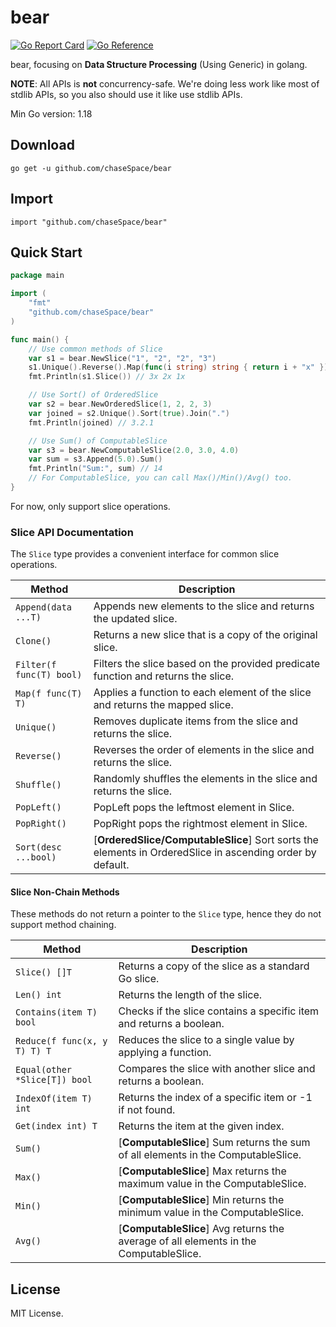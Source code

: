 # bear

[![Go Report Card](https://goreportcard.com/badge/github.com/chasespace/bear)](https://goreportcard.com/report/github.com/chaseSpace/bear)
[![Go Reference](https://pkg.go.dev/badge/github.com/chasespace/bear.svg)](https://pkg.go.dev/github.com/chaseSpace/bear)

bear, focusing on **Data Structure Processing** (Using Generic) in golang.

**NOTE**: All APIs is **not** concurrency-safe. We're doing less work like most of stdlib APIs, so you also should use
it like
use stdlib APIs.

Min Go version: 1.18

## Download

```shell
go get -u github.com/chaseSpace/bear
```

## Import

```
import "github.com/chaseSpace/bear"
```

## Quick Start

```go
package main

import (
	"fmt"
	"github.com/chaseSpace/bear"
)

func main() {
	// Use common methods of Slice
	var s1 = bear.NewSlice("1", "2", "2", "3")
	s1.Unique().Reverse().Map(func(i string) string { return i + "x" })
	fmt.Println(s1.Slice()) // 3x 2x 1x

	// Use Sort() of OrderedSlice
	var s2 = bear.NewOrderedSlice(1, 2, 2, 3)
	var joined = s2.Unique().Sort(true).Join(".")
	fmt.Println(joined) // 3.2.1

	// Use Sum() of ComputableSlice
	var s3 = bear.NewComputableSlice(2.0, 3.0, 4.0)
	var sum = s3.Append(5.0).Sum()
	fmt.Println("Sum:", sum) // 14
	// For ComputableSlice, you can call Max()/Min()/Avg() too.
}

```

For now, only support slice operations.

### Slice API Documentation

The `Slice` type provides a convenient interface for common slice operations.

| Method                   | Description                                                                                               |
|--------------------------|-----------------------------------------------------------------------------------------------------------|
| `Append(data ...T)`      | Appends new elements to the slice and returns the updated slice.                                          |
| `Clone()`                | Returns a new slice that is a copy of the original slice.                                                 |
| `Filter(f func(T) bool)` | Filters the slice based on the provided predicate function and returns the slice.                         |
| `Map(f func(T) T)`       | Applies a function to each element of the slice and returns the mapped slice.                             |
| `Unique()`               | Removes duplicate items from the slice and returns the slice.                                             |
| `Reverse()`              | Reverses the order of elements in the slice and returns the slice.                                        |
| `Shuffle()`              | Randomly shuffles the elements in the slice and returns the slice.                                        |
| `PopLeft()`              | PopLeft pops the leftmost element in Slice.                                                               |
| `PopRight()`             | PopRight pops the rightmost element in Slice.                                                             |
| `Sort(desc ...bool)`     | [**OrderedSlice/ComputableSlice**] Sort sorts the elements in OrderedSlice in ascending order by default. |

#### Slice Non-Chain Methods

These methods do not return a pointer to the `Slice` type, hence they do not support method chaining.

| Method                        | Description                                                                           |
|-------------------------------|---------------------------------------------------------------------------------------|
| `Slice() []T`                 | Returns a copy of the slice as a standard Go slice.                                   |
| `Len() int`                   | Returns the length of the slice.                                                      |
| `Contains(item T) bool`       | Checks if the slice contains a specific item and returns a boolean.                   |
| `Reduce(f func(x, y T) T) T`  | Reduces the slice to a single value by applying a function.                           |
| `Equal(other *Slice[T]) bool` | Compares the slice with another slice and returns a boolean.                          |
| `IndexOf(item T) int`         | Returns the index of a specific item or -1 if not found.                              |
| `Get(index int) T`            | Returns the item at the given index.                                                  |
| `Sum()`                       | [**ComputableSlice**] Sum returns the sum of all elements in the ComputableSlice.     |
| `Max()`                       | [**ComputableSlice**] Max returns the maximum value in the ComputableSlice.           |
| `Min()`                       | [**ComputableSlice**] Min returns the minimum value in the ComputableSlice.           |
| `Avg()`                       | [**ComputableSlice**] Avg returns the average of all elements in the ComputableSlice. |

## License

MIT License.